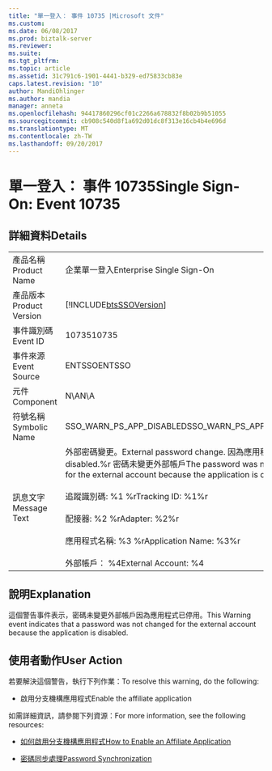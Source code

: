 ```yaml
---
title: "單一登入： 事件 10735 |Microsoft 文件"
ms.custom: 
ms.date: 06/08/2017
ms.prod: biztalk-server
ms.reviewer: 
ms.suite: 
ms.tgt_pltfrm: 
ms.topic: article
ms.assetid: 31c791c6-1901-4441-b329-ed75833cb83e
caps.latest.revision: "10"
author: MandiOhlinger
ms.author: mandia
manager: anneta
ms.openlocfilehash: 94417860296cf01c2266a678832f8b02b9b51055
ms.sourcegitcommit: cb908c540d8f1a692d01dc8f313e16cb4b4e696d
ms.translationtype: MT
ms.contentlocale: zh-TW
ms.lasthandoff: 09/20/2017
---
```

# <a name="single-sign-on-event-10735"></a><span data-ttu-id="1714f-102">單一登入： 事件 10735</span><span class="sxs-lookup"><span data-stu-id="1714f-102">Single Sign-On: Event 10735</span></span>
## <a name="details"></a><span data-ttu-id="1714f-103">詳細資料</span><span class="sxs-lookup"><span data-stu-id="1714f-103">Details</span></span>  
  
|||  
|-|-|  
|<span data-ttu-id="1714f-104">產品名稱</span><span class="sxs-lookup"><span data-stu-id="1714f-104">Product Name</span></span>|<span data-ttu-id="1714f-105">企業單一登入</span><span class="sxs-lookup"><span data-stu-id="1714f-105">Enterprise Single Sign-On</span></span>|  
|<span data-ttu-id="1714f-106">產品版本</span><span class="sxs-lookup"><span data-stu-id="1714f-106">Product Version</span></span>|[!INCLUDE[btsSSOVersion](../includes/btsssoversion-md.md)]|  
|<span data-ttu-id="1714f-107">事件識別碼</span><span class="sxs-lookup"><span data-stu-id="1714f-107">Event ID</span></span>|<span data-ttu-id="1714f-108">10735</span><span class="sxs-lookup"><span data-stu-id="1714f-108">10735</span></span>|  
|<span data-ttu-id="1714f-109">事件來源</span><span class="sxs-lookup"><span data-stu-id="1714f-109">Event Source</span></span>|<span data-ttu-id="1714f-110">ENTSSO</span><span class="sxs-lookup"><span data-stu-id="1714f-110">ENTSSO</span></span>|  
|<span data-ttu-id="1714f-111">元件</span><span class="sxs-lookup"><span data-stu-id="1714f-111">Component</span></span>|<span data-ttu-id="1714f-112">N\A</span><span class="sxs-lookup"><span data-stu-id="1714f-112">N\A</span></span>|  
|<span data-ttu-id="1714f-113">符號名稱</span><span class="sxs-lookup"><span data-stu-id="1714f-113">Symbolic Name</span></span>|<span data-ttu-id="1714f-114">SSO_WARN_PS_APP_DISABLED</span><span class="sxs-lookup"><span data-stu-id="1714f-114">SSO_WARN_PS_APP_DISABLED</span></span>|  
|<span data-ttu-id="1714f-115">訊息文字</span><span class="sxs-lookup"><span data-stu-id="1714f-115">Message Text</span></span>|<span data-ttu-id="1714f-116">外部密碼變更。</span><span class="sxs-lookup"><span data-stu-id="1714f-116">External password change.</span></span> <span data-ttu-id="1714f-117">因為應用程式 disabled.%r 密碼未變更外部帳戶</span><span class="sxs-lookup"><span data-stu-id="1714f-117">The password was not changed for the external account because the application is disabled.%r</span></span><br /><br /> <span data-ttu-id="1714f-118">追蹤識別碼: %1 %r</span><span class="sxs-lookup"><span data-stu-id="1714f-118">Tracking ID: %1%r</span></span><br /><br /> <span data-ttu-id="1714f-119">配接器: %2 %r</span><span class="sxs-lookup"><span data-stu-id="1714f-119">Adapter: %2%r</span></span><br /><br /> <span data-ttu-id="1714f-120">應用程式名稱: %3 %r</span><span class="sxs-lookup"><span data-stu-id="1714f-120">Application Name: %3%r</span></span><br /><br /> <span data-ttu-id="1714f-121">外部帳戶： %4</span><span class="sxs-lookup"><span data-stu-id="1714f-121">External Account: %4</span></span>|  
  
## <a name="explanation"></a><span data-ttu-id="1714f-122">說明</span><span class="sxs-lookup"><span data-stu-id="1714f-122">Explanation</span></span>  
 <span data-ttu-id="1714f-123">這個警告事件表示，密碼未變更外部帳戶因為應用程式已停用。</span><span class="sxs-lookup"><span data-stu-id="1714f-123">This Warning event indicates that a password was not changed for the external account because the application is disabled.</span></span>  
  
## <a name="user-action"></a><span data-ttu-id="1714f-124">使用者動作</span><span class="sxs-lookup"><span data-stu-id="1714f-124">User Action</span></span>  
 <span data-ttu-id="1714f-125">若要解決這個警告，執行下列作業：</span><span class="sxs-lookup"><span data-stu-id="1714f-125">To resolve this warning, do the following:</span></span>  
  
-   <span data-ttu-id="1714f-126">啟用分支機構應用程式</span><span class="sxs-lookup"><span data-stu-id="1714f-126">Enable the affiliate application</span></span>  
  
 <span data-ttu-id="1714f-127">如需詳細資訊，請參閱下列資源：</span><span class="sxs-lookup"><span data-stu-id="1714f-127">For more information, see the following resources:</span></span>  
  
-   [<span data-ttu-id="1714f-128">如何啟用分支機構應用程式</span><span class="sxs-lookup"><span data-stu-id="1714f-128">How to Enable an Affiliate Application</span></span>](../core/how-to-enable-an-affiliate-application.md)  
  
-   [<span data-ttu-id="1714f-129">密碼同步處理</span><span class="sxs-lookup"><span data-stu-id="1714f-129">Password Synchronization</span></span>](../core/password-synchronization2.md)